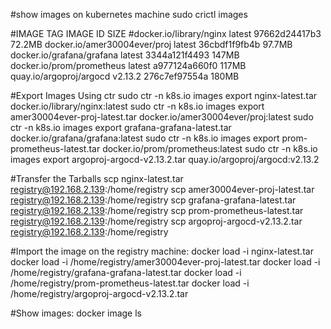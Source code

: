#show images on kubernetes machine
sudo crictl images

#IMAGE                               TAG             IMAGE ID            SIZE
#docker.io/library/nginx             latest          97662d24417b3       72.2MB
docker.io/amer30004ever/proj                latest              36cbdf1f9fb4b       97.7MB
docker.io/grafana/grafana                   latest              3344a121f4493       147MB
docker.io/prom/prometheus                   latest              a977124a660f0       117MB
quay.io/argoproj/argocd                     v2.13.2             276c7ef97554a       180MB

#Export Images Using ctr
sudo ctr -n k8s.io images export nginx-latest.tar docker.io/library/nginx:latest
sudo ctr -n k8s.io images export amer30004ever-proj-latest.tar docker.io/amer30004ever/proj:latest
sudo ctr -n k8s.io images export grafana-grafana-latest.tar docker.io/grafana/grafana:latest
sudo ctr -n k8s.io images export prom-prometheus-latest.tar docker.io/prom/prometheus:latest
sudo ctr -n k8s.io images export argoproj-argocd-v2.13.2.tar quay.io/argoproj/argocd:v2.13.2

#Transfer the Tarballs
scp nginx-latest.tar registry@192.168.2.139:/home/registry
scp amer30004ever-proj-latest.tar registry@192.168.2.139:/home/registry
scp grafana-grafana-latest.tar registry@192.168.2.139:/home/registry
scp prom-prometheus-latest.tar registry@192.168.2.139:/home/registry
scp argoproj-argocd-v2.13.2.tar registry@192.168.2.139:/home/registry

#Import the image on the registry machine:
docker load -i nginx-latest.tar
docker load -i /home/registry/amer30004ever-proj-latest.tar
docker load -i /home/registry/grafana-grafana-latest.tar
docker load -i /home/registry/prom-prometheus-latest.tar
docker load -i /home/registry/argoproj-argocd-v2.13.2.tar

#Show images:
docker image ls